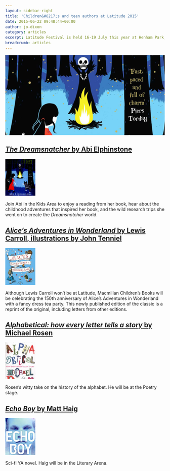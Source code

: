 ```yaml
---
layout: sidebar-right
title: 'Children&#8217;s and teen authors at Latitude 2015'
date: 2015-06-22 09:48:44+00:00
author: jo-dixon
category: articles
excerpt: Latitude Festival is held 16-19 July this year at Henham Park, Southwold. Here are some highlights from the children's authors appearing at the festival.
breadcrumb: articles
---
```

![The Dreamsnatcher by Abi Elphinstone](/images/featured/featured-the-dreamsnatcher.jpg)

## [<cite>The Dreamsnatcher</cite> by Abi Elphinstone](https://suffolk.spydus.co.uk/cgi-bin/spydus.exe/ENQ/OPAC/BIBENQ/31056287?QRY=CTIBIB%3C%20IRN(45622699)&QRYTEXT=The%20dreamsnatcher)

[![The Dreamsnatcher by Abi Elphinstone](/images/article/the-dreamsnatcher.jpg)](https://suffolk.spydus.co.uk/cgi-bin/spydus.exe/ENQ/OPAC/BIBENQ/31056287?QRY=CTIBIB%3C%20IRN(45622699)&QRYTEXT=The%20dreamsnatcher)

Join Abi in the Kids Area to enjoy a reading from her book, hear about the childhood adventures that inspired her book, and the wild research trips she went on to create the <cite>Dreamsnatcher</cite> world.

## [<cite>Alice&#8217;s Adventures in Wonderland</cite> by Lewis Carroll, illustrations by John Tenniel](https://suffolk.spydus.co.uk/cgi-bin/spydus.exe/ENQ/OPAC/BIBENQ/31070106?QRY=CTIBIB%3C%20IRN(1907845)&QRYTEXT=Alice%27s%20Adventures%20in%20Wonderlandi)

[![Alice's Adventures in Wonderland by Lewis Carroll, illustrations by John Tenniel](/images/article/alices-adventures-in-wonderland.jpg)](https://suffolk.spydus.co.uk/cgi-bin/spydus.exe/ENQ/OPAC/BIBENQ/31070106?QRY=CTIBIB%3C%20IRN(1907845)&QRYTEXT=Alice%27s%20Adventures%20in%20Wonderlandi)

Although Lewis Carroll won&#8217;t be at Latitude, Macmillan Children’s Books will be celebrating the 150th anniversary of Alice&#8217;s Adventures in Wonderland with a fancy dress tea party. This newly published edition of the classic is a reprint of the original, including letters from other editions.

## [<cite>Alphabetical: how every letter tells a story</cite> by Michael Rosen](https://suffolk.spydus.co.uk/cgi-bin/spydus.exe/ENQ/OPAC/BIBENQ/31066206?QRY=CTIBIB%3C%20IRN(26888008)&QRYTEXT=Alphabetical%20%3A%20how%20every%20letter%20tells%20a%20story)

[![Alphabetical: how every letter tells a story by Michael Rosen](/images/article/alphabetical.jpg)](https://suffolk.spydus.co.uk/cgi-bin/spydus.exe/ENQ/OPAC/BIBENQ/31066206?QRY=CTIBIB%3C%20IRN(26888008)&QRYTEXT=Alphabetical%20%3A%20how%20every%20letter%20tells%20a%20story)

Rosen&#8217;s witty take on the history of the alphabet. He will be at the Poetry stage.

## [<cite>Echo Boy</cite> by Matt Haig](https://suffolk.spydus.co.uk/cgi-bin/spydus.exe/ENQ/OPAC/BIBENQ/31003502?QRY=CTIBIB%3C%20IRN(34005726)&QRYTEXT=Echo%20boy)

[![Echo Boy by Matt Haig](/images/article/echo-boy.jpg)](https://suffolk.spydus.co.uk/cgi-bin/spydus.exe/ENQ/OPAC/BIBENQ/31003502?QRY=CTIBIB%3C%20IRN(34005726)&QRYTEXT=Echo%20boy)

Sci-fi YA novel. Haig will be in the Literary Arena.
